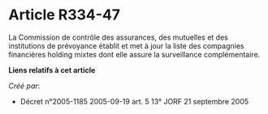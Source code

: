 # Article R334-47

La Commission de contrôle des assurances, des mutuelles et des institutions de prévoyance établit et met à jour la liste des
compagnies financières holding mixtes dont elle assure la surveillance complémentaire.

**Liens relatifs à cet article**

_Créé par_:

  - Décret n°2005-1185 2005-09-19 art. 5 13° JORF 21 septembre 2005
